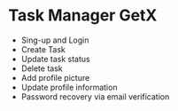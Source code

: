 # Task Manager GetX

- Sing-up and Login
- Create Task
- Update task status
- Delete task
- Add profile picture
- Update profile information
- Password recovery via email verification

